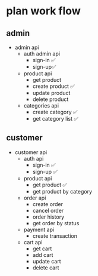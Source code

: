  # plan work flow

## admin

- admin api 
    - auth admin api 
      - sign-in ✅
      - sign-up✅
    - product api
      - get product
      - create product ✅
      - update product 
      - delete product
    - categories api
      - create category ✅
      - get category list ✅
  
## customer

-  customer api 
    - auth api
      - sign-in ✅
      - sign-up ✅
    - product api
      - get product ✅
      - get product by category
    - order api
      - create order
      - cancel order
      - order history
      - get order by status
    - payment api
      - create transaction
    - cart api 
      - get cart
      - add cart 
      - update cart
      - delete cart